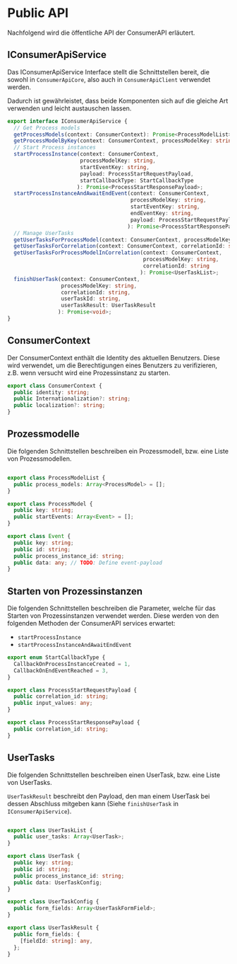 # Public API

Nachfolgend wird die öffentliche API der ConsumerAPI erläutert.

## IConsumerApiService

Das IConsumerApiService Interface stellt die Schnittstellen bereit, die sowohl
in `ConsumerApiCore`, also auch in `ConsumerApiClient` verwendet werden.

Dadurch ist gewährleistet, dass beide Komponenten sich auf die gleiche Art
verwenden und leicht austauschen lassen.

```TypeScript
export interface IConsumerApiService {
  // Get Process models
  getProcessModels(context: ConsumerContext): Promise<ProcessModelList>;
  getProcessModelByKey(context: ConsumerContext, processModelKey: string): Promise<ProcessModel>;
  // Start Process instances
  startProcessInstance(context: ConsumerContext,
                       processModelKey: string,
                       startEventKey: string,
                       payload: ProcessStartRequestPayload,
                       startCallbackType: StartCallbackType
                      ): Promise<ProcessStartResponsePayload>;
  startProcessInstanceAndAwaitEndEvent(context: ConsumerContext,
                                       processModelKey: string,
                                       startEventKey: string,
                                       endEventKey: string,
                                       payload: ProcessStartRequestPayload
                                      ): Promise<ProcessStartResponsePayload>;
  // Manage UserTasks
  getUserTasksForProcessModel(context: ConsumerContext, processModelKey: string): Promise<UserTaskList>;
  getUserTasksForCorrelation(context: ConsumerContext, correlationId: string): Promise<UserTaskList>;
  getUserTasksForProcessModelInCorrelation(context: ConsumerContext,
                                           processModelKey: string,
                                           correlationId: string
                                          ): Promise<UserTaskList>;
  finishUserTask(context: ConsumerContext,
                 processModelKey: string,
                 correlationId: string,
                 userTaskId: string,
                 userTaskResult: UserTaskResult
                ): Promise<void>;
}
```

## ConsumerContext

Der ConsumerContext enthält die Identity des aktuellen Benutzers.
Diese wird verwendet, um die Berechtigungen eines Benutzers zu verifizieren,
z.B. wenn versucht wird eine Prozessinstanz zu starten.

```TypeScript
export class ConsumerContext {
  public identity: string;
  public Internationalization?: string;
  public localization?: string;
}
```

## Prozessmodelle

Die folgenden Schnittstellen beschreiben ein Prozessmodell,
bzw. eine Liste von Prozessmodellen.

```TypeScript

export class ProcessModelList {
  public process_models: Array<ProcessModel> = [];
}

export class ProcessModel {
  public key: string;
  public startEvents: Array<Event> = [];
}

export class Event {
  public key: string;
  public id: string;
  public process_instance_id: string;
  public data: any; // TODO: Define event-payload
}
```

## Starten von Prozessinstanzen

Die folgenden Schnittstellen beschreiben die Parameter, welche für das Starten
von Prozessinstanzen verwendet werden.
Diese werden von den folgenden Methoden der ConsumerAPI services erwartet:
- `startProcessInstance`
- `startProcessInstanceAndAwaitEndEvent`

```TypeScript
export enum StartCallbackType {
  CallbackOnProcessInstanceCreated = 1,
  CallbackOnEndEventReached = 3,
}

export class ProcessStartRequestPayload {
  public correlation_id: string;
  public input_values: any;
}

export class ProcessStartResponsePayload {
  public correlation_id: string;
}
```

## UserTasks

Die folgenden Schnittstellen beschreiben einen UserTask,
bzw. eine Liste von UserTasks.

`UserTaskResult` beschreibt den Payload, den man einem UserTask bei dessen
Abschluss mitgeben kann (Siehe `finishUserTask` in `IConsumerApiService`).

```TypeScript

export class UserTaskList {
  public user_tasks: Array<UserTask>;
}

export class UserTask {
  public key: string;
  public id: string;
  public process_instance_id: string;
  public data: UserTaskConfig;
}

export class UserTaskConfig {
  public form_fields: Array<UserTaskFormField>;
}

export class UserTaskResult {
  public form_fields: {
    [fieldId: string]: any,
  };
}
```
